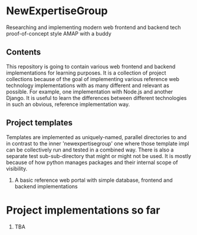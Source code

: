 # NewExpertiseGroup
Researching and implementing modern web frontend and backend tech proof-of-concept style AMAP with a buddy

## Contents

This repository is going to contain various web frontend and backend implementations for learning purposes. It is a collection of project collections because of the goal of implementing various reference web technology implementations with as many different and relevant as possible. For example, one implementation with Node.js and another Django. It is useful to learn the differences between different technologies in such an obvious, reference implementation way.

## Project templates

Templates are implemented as uniquely-named, parallel directories to and in contrast to the inner 'newexpertisegroup' one where those template impl can be collectively run and tested in a combined way. There is also a separate test sub-sub-directory that might or might not be used. It is mostly because of how python manages packages and their internal scope of visibility.

1. A basic reference web portal with simple database, frontend and backend implementations

# Project implementations so far

1. TBA

